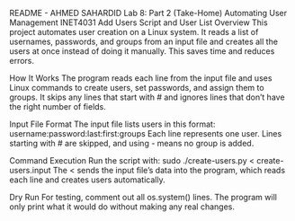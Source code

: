 README - AHMED SAHARDID
 Lab 8: Part 2 (Take-Home) Automating User Management
 INET4031 Add Users Script and User List
Overview
  This project automates user creation on a Linux system. It reads a list of usernames, passwords, and groups from an input file and creates all the users at once instead of doing it      manually. This saves time and reduces errors.

How It Works
  The program reads each line from the input file and uses Linux commands to create users, set passwords, and assign them to groups. It skips any lines that start with # and ignores       lines that don’t have the right number of fields.
  
Input File Format
  The input file lists users in this format:
  username:password:last:first:groups
  Each line represents one user. Lines starting with # are skipped, and using - means no group is added.

Command Execution
  Run the script with:
  sudo ./create-users.py < create-users.input
  The < sends the input file’s data into the program, which reads each line and creates users automatically.

Dry Run
  For testing, comment out all os.system() lines. The program will only print what it would do without making any real changes.
